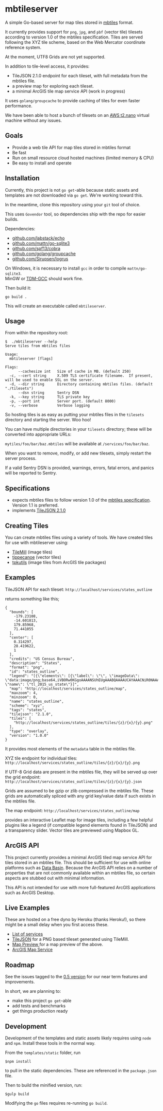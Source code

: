 mbtileserver
============

A simple Go-based server for map tiles stored in [mbtiles](https://github.com/mapbox/mbtiles-spec) 
format.

It currently provides support for `png`, `jpg`, and `pbf` (vector tile)
tilesets according to version 1.0 of the mbtiles specification.  Tiles
are served following the XYZ tile scheme, based on the Web Mercator
coordinate reference system.

At the moment, UTF8 Grids are not yet supported.

In addition to tile-level access, it provides:
* TileJSON 2.1.0 endpoint for each tileset, with full metadata
from the mbtiles file.
* a preview map for exploring each tileset.
* a minimal ArcGIS tile map service API (work in progress)


It uses `golang/groupcache` to provide caching of tiles for even faster
performance.

We have been able to host a bunch of tilesets on an 
[AWS t2.nano](https://aws.amazon.com/about-aws/whats-new/2015/12/introducing-t2-nano-the-smallest-lowest-cost-amazon-ec2-instance/)
virtual machine without any issues.


## Goals
* Provide a web tile API for map tiles stored in mbtiles format
* Be fast
* Run on small resource cloud hosted machines (limited memory & CPU)
* Be easy to install and operate


## Installation
Currently, this project is not `go get`-able because static assets and 
templates are not downloaded via `go get`.  We're working toward this.

In the meantime, clone this repository using your `git` tool of choice.

This uses `Govendor` tool, so dependencies ship with the repo for easier builds.

Dependencies:
* [github.com/labstack/echo](https://github.com/labstack/echo)
* [github.com/mattn/go-sqlite3](https://github.com/mattn/go-sqlite3)
* [github.com/spf13/cobra](https://github.com/spf13/cobra)
* [github.com/golang/groupcache](https://github.com/golang/groupcache)
* [github.com/Sirupsen/logrus](https://github.com/Sirupsen/logrus)

On Windows, it is necessary to install `gcc` in order to compile `mattn/go-sqlite3`.  
MinGW or [TDM-GCC](https://sourceforge.net/projects/tdm-gcc/) should work fine.

Then build it:
```
go build .
```

This will create an executable called `mbtileserver`.


## Usage
From within the repository root:
```
$  ./mbtileserver --help
Serve tiles from mbtiles files

Usage:
  mbtileserver [flags]

Flags:
      --cachesize int   Size of cache in MB. (default 250)
  -c, --cert string     X.509 TLS certificate filename.  If present, will be used to enable SSL on the server.
  -d, --dir string      Directory containing mbtiles files. (default "./tilesets")
      --dsn string      Sentry DSN
  -k, --key string      TLS private key
  -p, --port int        Server port. (default 8000)
  -v, --verbose         Verbose logging
```

So hosting tiles is as easy as putting your mbtiles files in the `tilesets`
directory and starting the server.  Woo hoo!

You can have multiple directories in your `tilesets` directory; these will be converted into appropriate URLs:

`mytiles/foo/bar/baz.mbtiles` will be available at `/services/foo/bar/baz`.

When you want to remove, modify, or add new tilesets, simply restart the server process.

If a valid Sentry DSN is provided, warnings, errors, fatal errors, and panics will be reported to Sentry.


## Specifications
* expects mbtiles files to follow version 1.0 of the [mbtiles specification](https://github.com/mapbox/mbtiles-spec).  Version 1.1 is preferred.
* implements [TileJSON 2.1.0](https://github.com/mapbox/tilejson-spec)


## Creating Tiles
You can create mbtiles files using a variety of tools.  We have created
tiles for use with mbtileserver using:
* [TileMill](https://www.mapbox.com/tilemill/)  (image tiles)
* [tippecanoe](https://github.com/mapbox/tippecanoe)   (vector tiles)
* [tpkutils](https://github.com/consbio/tpkutils)  (image tiles from ArcGIS tile packages)


## Examples 

TileJSON API for each tileset:
`http://localhost/services/states_outline`

returns something like this;
```
{
  "bounds": [
    -179.23108,
    -14.601813,
    179.85968,
    71.441055
  ],
  "center": [
    0.314297,
    28.419622,
    1
  ],
  "credits": "US Census Bureau",
  "description": "States",
  "format": "png",
  "id": "states_outline",
  "legend": "[{\"elements\": [{\"label\": \"\", \"imageData\": \"data:image/png;base64,iVBORw0KGgoAAAANSUhEUgAAABQAAAAUCAYAAACNiR0NAAAAAXNSR0IB2cksfwAAAAlwSFlzAAAOxAAADsQBlSsOGwAAAGFJREFUOI3tlDEOgEAIBClI5kF+w0fxwXvQdjZywcZEtDI31YaQgWrdPsYzAPFGJCmmEAhJGzCash0wSVE/HHnlKcDMfrPXYgmXcAl/JswK6lCrz89BdGVm1+qrH0bbWDgA3WwmgzD8ueEAAAAASUVORK5CYII=\"}], \"name\": \"tl_2015_us_state\"}]",
  "map": "http://localhost/services/states_outline/map",
  "maxzoom": 4,
  "minzoom": 0,
  "name": "states_outline",
  "scheme": "xyz",
  "tags": "states",
  "tilejson": "2.1.0",
  "tiles": [
    "http://localhost/services/states_outline/tiles/{z}/{x}/{y}.png"
  ],
  "type": "overlay",
  "version": "1.0.0"
}
```

It provides most elements of the `metadata` table in the mbtiles file.


XYZ tile endpoint for individual tiles:
`http://localhost/services/states_outline/tiles/{z}/{x}/{y}.png`


If UTF-8 Grid data are present in the mbtiles file, they will be served up over the
grid endpoint:
`http://localhost/services/states_outline/tiles/{z}/{x}/{y}.json`

Grids are assumed to be gzip or zlib compressed in the mbtiles file.  These grids
are automatically spliced with any grid key/value data if such exists in the mbtiles
file.



The map endpoint:
`http://localhost/services/states_outline/map`

provides an interactive Leaflet map for image tiles, including a few
helpful plugins like a legend (if compatible legend elements found in
TileJSON) and a transparency slider.  Vector tiles are previewed using
Mapbox GL.


## ArcGIS API
This project currently provides a minimal ArcGIS tiled map service API for tiles stored in an mbtiles file.
This should be sufficient for use with online platforms such as [Data Basin](https://databasin.org).  Because the ArcGIS API relies on a number of properties that are not commonly available within an mbtiles file, so certain aspects are stubbed out with minimal information.

This API is not intended for use with more full-featured ArcGIS applications such as ArcGIS Desktop.


## Live Examples
These are hosted on a free dyno by Heroku (thanks Heroku!), so there might be a small delay when you first access these.

* [List of services](http://frozen-island-41032.herokuapp.com/services)
* [TileJSON](http://frozen-island-41032.herokuapp.com/services/geography-class-png) for a PNG based tileset generated using TileMill.
* [Map Preview ](http://frozen-island-41032.herokuapp.com/services/geography-class-png/map) for a map preview of the above.
* [ArcGIS Map Service](http://frozen-island-41032.herokuapp.com/arcgis/rest/services/geography-class-png/MapServer)

## Roadmap
See the issues tagged to the [0.5 version](https://github.com/consbio/mbtileserver/milestone/1)
for our near term features and improvements.

In short, we are planning to:
* make this project `go get`-able
* add tests and benchmarks
* get things production ready


## Development
Development of the templates and static assets likely requires using
`node` and `npm`.  Install these tools in the normal way.

From the `templates/static` folder, run
```
$npm install
```

to pull in the static dependencies.  These are referenced in the
`package.json` file.

Then to build the minified version, run:
```
$gulp build
```


Modifying the `go` files requires re-running `go build`.


